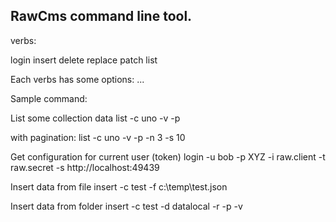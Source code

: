 ## RawCms command line tool.

verbs:

login
insert
delete
replace
patch
list

Each verbs has some options:
...


Sample command:

List some collection data 
list -c uno -v -p

with pagination:
list -c uno -v -p -n 3 -s 10


Get configuration for current user (token)
login -u bob -p XYZ -i raw.client -t raw.secret -s http://localhost:49439

Insert data from file
insert -c test -f c:\temp\test.json 

Insert data from folder
insert -c test -d datalocal -r -p -v
